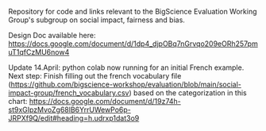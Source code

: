 Repository for code and links relevant to the BigScience Evaluation Working
Group's subgroup on social impact, fairness and bias.

Design Doc available here: https://docs.google.com/document/d/1dp4_djpOBq7nGrvqo209eORh257pmuT1qfCzMU6now4

Update 14.April: python colab now running for an initial French example.
Next step: Finish filling out the french vocabulary file (https://github.com/bigscience-workshop/evaluation/blob/main/social-impact-group/french_vocabulary.csv) based on the categorization in this chart: https://docs.google.com/document/d/19z74h-st9xGIpzMvoZg68lB6YrrUWewPo6p-JRPXf9Q/edit#heading=h.udrxp1dat3o9
